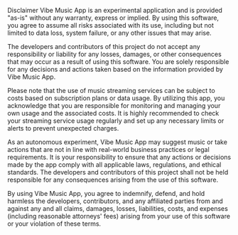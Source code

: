 Disclaimer
Vibe Music App is an experimental application and is provided "as-is" without any warranty, express or implied. By using this software, you agree to assume all risks associated with its use, including but not limited to data loss, system failure, or any other issues that may arise.

The developers and contributors of this project do not accept any responsibility or liability for any losses, damages, or other consequences that may occur as a result of using this software. You are solely responsible for any decisions and actions taken based on the information provided by Vibe Music App.

Please note that the use of music streaming services can be subject to costs based on subscription plans or data usage. By utilizing this app, you acknowledge that you are responsible for monitoring and managing your own usage and the associated costs. It is highly recommended to check your streaming service usage regularly and set up any necessary limits or alerts to prevent unexpected charges.

As an autonomous experiment, Vibe Music App may suggest music or take actions that are not in line with real-world business practices or legal requirements. It is your responsibility to ensure that any actions or decisions made by the app comply with all applicable laws, regulations, and ethical standards. The developers and contributors of this project shall not be held responsible for any consequences arising from the use of this software.

By using Vibe Music App, you agree to indemnify, defend, and hold harmless the developers, contributors, and any affiliated parties from and against any and all claims, damages, losses, liabilities, costs, and expenses (including reasonable attorneys' fees) arising from your use of this software or your violation of these terms.

